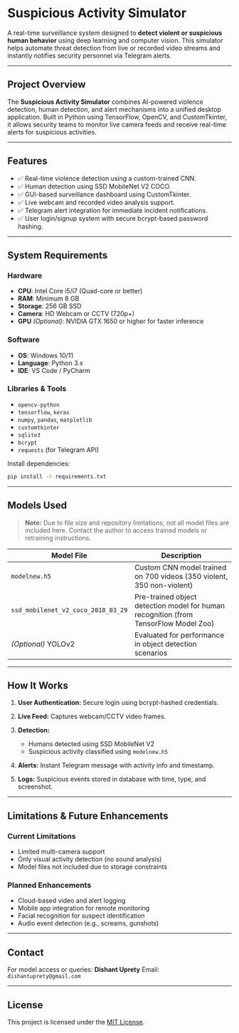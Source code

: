 # Suspicious Activity Simulator

A real-time surveillance system designed to **detect violent or suspicious human behavior** using deep learning and computer vision. This simulator helps automate threat detection from live or recorded video streams and instantly notifies security personnel via Telegram alerts.

---

## Project Overview

The **Suspicious Activity Simulator** combines AI-powered violence detection, human detection, and alert mechanisms into a unified desktop application. Built in Python using TensorFlow, OpenCV, and CustomTkinter, it allows security teams to monitor live camera feeds and receive real-time alerts for suspicious activities.

---

## Features

* ✅ Real-time violence detection using a custom-trained CNN.
* ✅ Human detection using SSD MobileNet V2 COCO.
* ✅ GUI-based surveillance dashboard using CustomTkinter.
* ✅ Live webcam and recorded video analysis support.
* ✅ Telegram alert integration for immediate incident notifications.
* ✅ User login/signup system with secure bcrypt-based password hashing.

---

## System Requirements

### Hardware

* **CPU**: Intel Core i5/i7 (Quad-core or better)
* **RAM**: Minimum 8 GB
* **Storage**: 256 GB SSD
* **Camera**: HD Webcam or CCTV (720p+)
* **GPU** *(Optional)*: NVIDIA GTX 1650 or higher for faster inference

### Software

* **OS**: Windows 10/11
* **Language**: Python 3.x
* **IDE**: VS Code / PyCharm

### Libraries & Tools

* `opencv-python`
* `tensorflow`, `keras`
* `numpy`, `pandas`, `matplotlib`
* `customtkinter`
* `sqlite3`
* `bcrypt`
* `requests` (for Telegram API)

Install dependencies:

```bash
pip install -r requirements.txt
```

---

## Models Used

> **Note:** Due to file size and repository limitations, not all model files are included here. Contact the author to access trained models or retraining instructions.

| Model File                         | Description                                                                          |
| ---------------------------------- | ------------------------------------------------------------------------------------ |
| `modelnew.h5`                      | Custom CNN model trained on 700 videos (350 violent, 350 non-violent)                |
| `ssd_mobilenet_v2_coco_2018_03_29` | Pre-trained object detection model for human recognition (from TensorFlow Model Zoo) |
| *(Optional)* YOLOv2                | Evaluated for performance in object detection scenarios                              |

---

##  How It Works

1. **User Authentication:** Secure login using bcrypt-hashed credentials.
2. **Live Feed:** Captures webcam/CCTV video frames.
3. **Detection:**

   * Humans detected using SSD MobileNet V2
   * Suspicious activity classified using `modelnew.h5`
4. **Alerts:** Instant Telegram message with activity info and timestamp.
5. **Logs:** Suspicious events stored in database with time, type, and screenshot.

---

## Limitations & Future Enhancements

### Current Limitations

* Limited multi-camera support
* Only visual activity detection (no sound analysis)
* Model files not included due to storage constraints

### Planned Enhancements

* Cloud-based video and alert logging
* Mobile app integration for remote monitoring
* Facial recognition for suspect identification
* Audio event detection (e.g., screams, gunshots)

---

## Contact

For model access or queries:
**Dishant Uprety**
Email: `dishantuprety@gmail.com`

---

## License

This project is licensed under the [MIT License](LICENSE).

